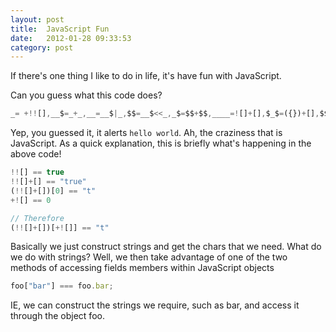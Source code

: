 ```yaml
---
layout: post
title:  JavaScript Fun
date:   2012-01-28 09:33:53
category: post
---
```


If there's one thing I like to do in life, it's have fun with JavaScript.

Can you guess what this code does?

<!-- prettier-ignore -->
```javascript
_= +!![],__$=_+_,__=__$|_,$$=__$<<_,_$=$$+$$,____=![]+[],$_$=({})+[],$$$=[][_]+[],$__=$_$[_],$$_=(!![]+[])[_],_$_=$_$[__<<_],$_$$=____[$$],$=[][____[__]+$__+$$_+_$_] + [],_$$=____[__$],$_$_="h",___=[][($__$=$[__]+$__+$[__$]+____[__]+_$_+$$_+$[_]+$[__]+_$_+$__+$$_)][$__$]($$_+$_$$+_$_+$[_]+$$_+$[__$]+$[_$]+_$_+$_$_+$$$[$$+_]+____[__])(),___[____[_]+_$$+$_$$+$$_+_$_]($_$_+$_$$+_$$+_$$+$__+$[_$]+($$__=___+[])[$$__[_$$+$_$$+$$$[_]+([[]+[]][+[]][$__$]+[])[_$+$$+__$]+_$_+$_$_]-__$]+$__+$$_+_$$+$$$[_$])
```

Yep, you guessed it, it alerts `hello world`. Ah, the craziness that is JavaScript.
As a quick explanation, this is briefly what's happening in the above code!

<!-- prettier-ignore -->
```javascript
!![] == true
!![]+[] == "true"
(!![]+[])[0] == "t"
+![] == 0

// Therefore
(!![]+[])[+![]] == "t"
```

Basically we just construct strings and get the chars that we need. What do we do with strings? Well, we then take advantage of one of the two methods of accessing fields members within JavaScript objects

```javascript
foo["bar"] === foo.bar;
```

IE, we can construct the strings we require, such as bar, and access it through the object foo.
